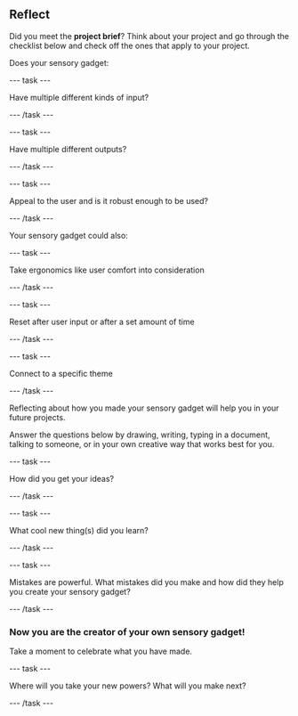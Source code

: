 ## Reflect

Did you meet the **project brief**? Think about your project and go through the checklist below and check off the ones that apply to your project.

Does your sensory gadget:

--- task ---

Have multiple different kinds of input?

--- /task ---

--- task ---

Have multiple different outputs?

--- /task ---

--- task ---

Appeal to the user and is it robust enough to be used?

--- /task ---

Your sensory gadget could also:

--- task ---

Take ergonomics like user comfort into consideration

--- /task ---

--- task ---

Reset after user input or after a set amount of time 

--- /task ---

--- task ---

Connect to a specific theme

--- /task ---

Reflecting about how you made your sensory gadget will help you in your future projects.

Answer the questions below by drawing, writing, typing in a document, talking to someone, or in your own creative way that works best for you.

--- task ---

How did you get your ideas? 

--- /task ---

--- task ---

What cool new thing(s) did you learn?

--- /task ---

--- task ---

Mistakes are powerful. What mistakes did you make and how did they help you create your sensory gadget?

--- /task ---

### Now you are the creator of your own sensory gadget!

Take a moment to celebrate what you have made.

--- task ---

Where will you take your new powers? What will you make next?

--- /task ---


